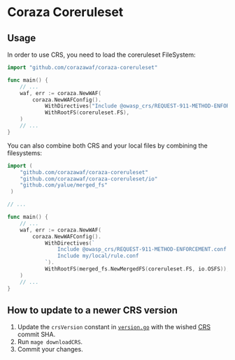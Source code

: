 # Coraza Coreruleset

## Usage

In order to use CRS, you need to load the coreruleset FileSystem:

```go
import "github.com/corazawaf/coraza-coreruleset"

func main() {
    // ...
    waf, err := coraza.NewWAF(
        coraza.NewWAFConfig().
            WithDirectives("Include @owasp_crs/REQUEST-911-METHOD-ENFORCEMENT.conf").
            WithRootFS(coreruleset.FS),
    )
    // ...
}
```

You can also combine both CRS and your local files by combining the filesystems:

```go
import (
    "github.com/corazawaf/coraza-coreruleset"
    "github.com/corazawaf/coraza-coreruleset/io"
    "github.com/yalue/merged_fs"
 )

// ...

func main() {
    // ...
    waf, err := coraza.NewWAF(
        coraza.NewWAFConfig().
            WithDirectives(`
                Include @owasp_crs/REQUEST-911-METHOD-ENFORCEMENT.conf
                Include my/local/rule.conf
            `).
            WithRootFS(merged_fs.NewMergedFS(coreruleset.FS, io.OSFS)),
    )
    // ...
}
```

## How to update to a newer CRS version

1. Update the `crsVersion` constant in [`version.go`](/version.go) with the wished [CRS](https://github.com/coreruleset/coreruleset) commit SHA. 
2. Run `mage downloadCRS`. 
3. Commit your changes.
